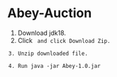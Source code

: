 # Abey-Auction
1. Download jdk18.
2. Click <code> and click Download Zip.
3. Unzip downloaded file.
4. Run java -jar Abey-1.0.jar
